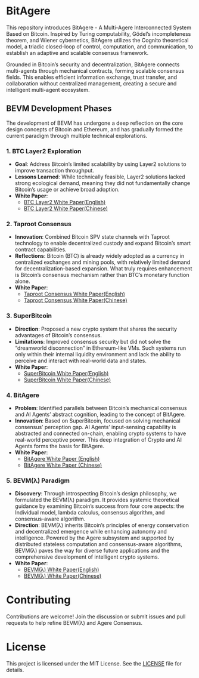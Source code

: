 # BitAgere

This repository introduces BitAgere - A Multi-Agere Interconnected System Based on Bitcoin. Inspired by Turing computability, Gödel’s incompleteness theorem, and Wiener cybernetics, BitAgere utilizes the Cognito theoretical model, a triadic closed-loop of control, computation, and communication, to establish an adaptive and scalable consensus framework.

Grounded in Bitcoin’s security and decentralization, BitAgere connects multi-agents through mechanical contracts, forming scalable consensus fields. This enables efficient information exchange, trust transfer, and collaboration without centralized management, creating a secure and intelligent multi-agent ecosystem.

## BEVM Development Phases
The development of BEVM has undergone a deep reflection on the core design concepts of Bitcoin and Ethereum, and has gradually formed the current paradigm through multiple technical explorations.
### 1. BTC Layer2 Exploration
- **Goal**: Address Bitcoin’s limited scalability by using Layer2 solutions to improve transaction throughput.  
- **Lessons Learned**: While technically feasible, Layer2 solutions lacked strong ecological demand, meaning they did not fundamentally change Bitcoin’s usage or achieve broad adoption.  
- **White Paper**: 
  - [BTC Layer2 White Paper(English)](https://github.com/btclayer2/BEVM-white-paper-2023/blob/main/BEVM%20%E2%80%94%20An%20EVM-compatible%20Bitcoin%20Layer%202.pdf) 
  - [BTC Layer2 White Paper(Chinese)](https://github.com/btclayer2/BEVM-white-paper-2023/blob/main/BEVM%E7%99%BD%E7%9A%AE%E4%B9%A6.pdf)

### 2. Taproot Consensus
- **Innovation**: Combined Bitcoin SPV state channels with Taproot technology to enable decentralized custody and expand Bitcoin’s smart contract capabilities.  
- **Reflections**: Bitcoin (BTC) is already widely adopted as a currency in centralized exchanges and mining pools, with relatively limited demand for decentralization-based expansion. What truly requires enhancement is Bitcoin’s consensus mechanism rather than BTC’s monetary function alone.  
- **White Paper**: 
  - [Taproot Consensus White Paper(English)](https://github.com/btclayer2/Taproot-Consensus/blob/main/Taproot%20Consensus%20yellow%20paper.pdf)
  - [Taproot Consensus White Paper(Chinese)](https://github.com/btclayer2/Taproot-Consensus/blob/main/Taproot%20Consensus%20%E9%BB%84%E7%9A%AE%E4%B9%A6.pdf)

### 3. SuperBitcoin
- **Direction**: Proposed a new crypto system that shares the security advantages of Bitcoin’s consensus.  
- **Limitations**: Improved consensus security but did not solve the “dreamworld disconnection” in Ethereum-like VMs. Such systems run only within their internal liquidity environment and lack the ability to perceive and interact with real-world data and states.  
- **White Paper**: 
  - [SuperBitcoin White Paper(English)](https://github.com/btclayer2/SuperBitcoin/blob/main/Super%20Bitcoin%20Whitepaper.pdf)
  - [SuperBitcoin White Paper(Chinese)](https://github.com/btclayer2/SuperBitcoin/blob/main/Super%20Bitcoin%20%E4%B8%AD%E6%96%87%E7%99%BD%E7%9A%AE%E4%B9%A6.pdf)

### 4. BitAgere
- **Problem**: Identified parallels between Bitcoin’s mechanical consensus and AI Agents’ abstract cognition, leading to the concept of BitAgere.  
- **Innovation**: Based on SuperBitcoin, focused on solving mechanical consensus’ perception gap. AI Agents’ input-sensing capability is abstracted and connected on-chain, enabling crypto systems to have real-world perceptive power. This deep integration of Crypto and AI Agents forms the basis for BitAgere.  
- **White Paper**:  
  - [BitAgere White Paper (English)](https://github.com/BitAgere/BitAgere_WhitePaper/blob/main/docs/BitAgere_A_multi-dimensional_Agere_interconnection_system_based_on_Bitcoin.pdf)
  - [BitAgere White Paper (Chinese)](https://github.com/BitAgere/BitAgere_WhitePaper/blob/main/docs/BitAgere_一个以Bitcoin为底层的多元Agere互联系统.pdf)  

### 5. BEVM(λ) Paradigm
- **Discovery**: Through introspecting Bitcoin’s design philosophy, we formulated the BEVM(λ) paradigm. It provides systemic theoretical guidance by examining Bitcoin’s success from four core aspects: the Individual model, lambda calculus, consensus algorithm, and consensus-aware algorithm.  
- **Direction**: BEVM(λ) inherits Bitcoin’s principles of energy conservation and decentralized emergence while enhancing autonomy and intelligence. Powered by the Agere subsystem and supported by distributed stateless computation and consensus-aware algorithms, BEVM(λ) paves the way for diverse future applications and the comprehensive development of intelligent crypto systems.  
- **White Paper**:
  - [BEVM(λ) White Paper(English)](https://github.com/btclayer2/Agere-Consensus/blob/main/docs/Agere_Consensus_Intelligent_Cryptocurrency_Design_Based_on_BEVM.pdf)
  - [BEVM(λ) White Paper(Chinese)](https://github.com/btclayer2/Agere-Consensus/blob/main/docs/Agere%E5%85%B1%E8%AF%86_%E5%9F%BA%E4%BA%8EBEVM(%CE%BB)%E7%9A%84%E6%99%BA%E8%83%BD%E5%8A%A0%E5%AF%86%E8%B4%A7%E5%B8%81%E8%AE%BE%E8%AE%A1.pdf)
# Contributing
Contributions are welcome! Join the discussion or submit issues and pull requests to help refine BEVM(λ) and Agere Consensus.

# License
This project is licensed under the MIT License. See the [LICENSE](LICENSE) file for details.

